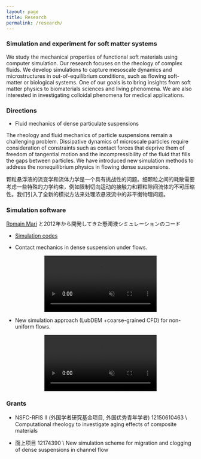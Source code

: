 ```yaml
---
layout: page
title: Research
permalink: /research/
---
```




### **Simulation and experiment for soft matter systems**

We study the mechanical properties of functional soft materials using computer simulation. Our research focuses on the rheology of complex fluids. We develop simulations to capture mesoscale dynamics and microstructures in out-of-equilibrium conditions, such as flowing soft-matter or biological systems. One of our goals is to bring insights from soft matter physics to biomaterials sciences and living phenomena. We are also interested in investigating colloidal phenomena for medical applications.


### Directions

- Fluid mechanics of dense particulate suspensions

The rheology and fluid mechanics of particle suspensions remain a challenging problem. Dissipative dynamics of microscale particles require consideration of constraints such as contact forces that deprive them of freedom of tangential motion and the incompressibility of the fluid that fills the gaps between particles. We have introduced new simulation methods to address the nonequilibrium physics in flowing dense suspensions.


颗粒悬浮液的流变学和流体力学是一个具有挑战性的问题。细颗粒之间的耗散需要考虑一些特殊的力学约束，例如限制切向运动的接触力和颗粒隙间流体的不可压缩性。我们引入了全新的模拟方法来处理浓悬液流中的非平衡物理问题。


### Simulation software


[Romain Mari](http://rmari.github.io) と2012年から開発してきた懸濁液シミュレーションのコード
- [Simulation codes](https://bitbucket.org/rmari/lf_dem)

- Contact mechanics in dense suspension under flows.

<center>
<video muted autoplay controls>
    <source src="/assets/movie/demo_wall.mov" type="video/mp4">
</video>
</center>


- New simulation approach (LubDEM +coarse-grained CFD) for non-uniform flows. 

<center>
<video muted autoplay controls>
    <source src="/assets/movie/channel.mov" type="video/mp4">
</video>
</center>


### Grants
 
- NSFC-RFIS II (外国学者研究基金项目, 外国优秀青年学者) 12150610463 \\
Computational rheology to investigate aging effects of composite materials

- 面上项目 12174390 \\
New simulation scheme for migration and clogging of dense suspensions in channel flow




